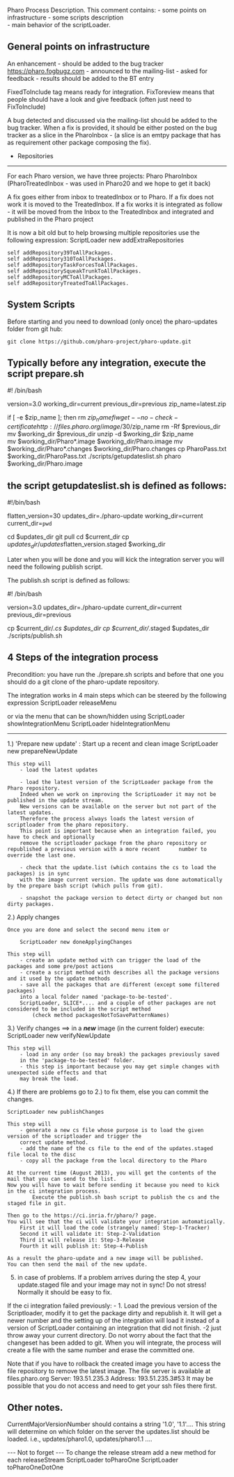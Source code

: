Pharo Process Description. This comment contains: 	- some points on infrastructure	- some scripts description 		- main behavior of the scriptLoader.	General points on infrastructure---------------------------------------------------------------------------------------------------------------------------------An enhancement	- should be added to the bug tracker https://pharo.fogbugz.com	- announced to the mailing-list	- asked for feedback 	- results should be added to the BT entryFixedToInclude tag means ready for integration.FixToreview means that people should have a look and give feedback (often just need to FixToInclude)A bug detected and discussed via the mailing-list should be added to the bug tracker. When a fix is provided, it should be either posted on the bug tracker as a slice in the PharoInbox - (a slice is an emtpy package that has as requirement other package composing the fix).- Repositories---------------------For each Pharo version, we have three projects:	Pharo	PharoInbox	(PharoTreatedInbox - was used in Pharo20 and we hope to get it back)	A fix goes either from inbox to treatedInbox or to Pharo.If a fix does not work it is moved to the TreatedInbox.If a fix works it is integrated as follow - it will be moved from the Inbox to the TreatedInboxand integrated and published in the Pharo projectIt is now a bit old but to help browsing multiple repositories use the following expression: ScriptLoader new addExtraRepositories	self addRepository39ToAllPackages.	self addRepository310ToAllPackages.	self addRepositoryTaskForcesToAllPackages.	self addRepositorySqueakTrunkToAllPackages.	self addRepositoryMCToAllPackages.	self addRepositoryTreatedToAllPackages.System Scripts-------------------------Before starting and you need to download (only once) the pharo-updates folder from git hub:	git clone https://github.com/pharo-project/pharo-update.git	Typically before any integration, execute the script prepare.sh ----------------------------------------------------------------------------#! /bin/bashversion=3.0working_dir=currentprevious_dir=previouszip_name=latest.zipif [ -e $zip_name ]; then        rm $zip_namefiwget --no-check-certificate http://files.pharo.org/image/30/$zip_namerm -Rf $previous_dirmv $working_dir $previous_dirunzip -d $working_dir $zip_name  mv $working_dir/Pharo*.image $working_dir/Pharo.imagemv $working_dir/Pharo*.changes $working_dir/Pharo.changescp PharoPass.txt $working_dir/PharoPass.txt./scripts/getupdateslist.shpharo $working_dir/Pharo.imagethe script getupdateslist.sh is defined as follows: ----------------------------------------------------------------------------#!/bin/bashflatten_version=30updates_dir=./pharo-updateworking_dir=currentcurrent_dir=`pwd`cd $updates_dirgit pullcd $current_dircp $updates_dir/updates$flatten_version.staged $working_dirLater when you will be done and you will kick the integration server you will need the following publish script.The publish.sh script is defined as follows:#! /bin/bashversion=3.0updates_dir=./pharo-updatecurrent_dir=currentprevious_dir=previouscp $current_dir/*.cs $updates_dircp $current_dir/*.staged $updates_dir./scripts/publish.sh4 Steps of the integration process------------------------------------------------------Precondition: you have run the ./prepare.sh scripts and before that one you should do a git clone of the pharo-update repository.The integration works in 4 main steps which can be steered by the following expressionScriptLoader releaseMenuor via the menu that can be shown/hidden using 	ScriptLoader showIntegrationMenu	ScriptLoader hideIntegrationMenu---------------------------------------------------------------------------------------------------------------------------------1.) 'Prepare new update' :  Start up a recent and clean image	ScriptLoader new prepareNewUpdate		This step will 		- load the latest updates				- load the latest version of the ScriptLoader package from the Pharo repository.		Indeed when we work on improving the ScriptLoader it may not be published in the update stream. 		New versions can be available on the server but not part of the latest updates.		Therefore the process always loads the latest version of scriptloader from the pharo repository.		This point is important because when an integration failed, you have to check and optionally 		remove the scriptloader package from the pharo repository or republished a previous version with a more recent 		number to override the last one.				- check that the update.list (which contains the cs to load the packages) is in sync		with the image current version. The update was done automatically by the prepare bash script (which pulls from git).				- snapshot the package version to detect dirty or changed but non dirty packages.2.) Apply changes	Once you are done and select the second menu item or  			ScriptLoader new doneApplyingChanges		This step will 		- create an update method with can trigger the load of the packages and some pre/post actions		- create a script method with describes all the package versions and it used by the update methods		- save all the packages that are different (except some filtered packages)			into a local folder named 'package-to-be-tested'.		ScriptLoader, SLICE*.... and a couple of other packages are not considered to be included in the script method			(check method packagesNotToSavePatternNames)		3.) Verify changes	==> in a ***new*** image (in the current folder) execute:	ScriptLoader new verifyNewUpdate	This step will 		- load in any order (so may break) the packages previously saved		in the 'package-to-be-tested' folder.		- this step is important because you may get simple changes with unexpected side effects and that 		may break the load.		4.) If there are problems go to 2.) to fix them, else you can commit the changes.	ScriptLoader new publishChanges	This step will		- generate a new cs file whose purpose is to load the given version of the scriptloader and trigger the 		correct update method.		- add the name of the cs file to the end of the updates.staged file local to the disc		- copy all the package from the local directory to the Pharo			At the current time (August 2013), you will get the contents of the mail that you can send to the list. 	Now you will have to wait before sending it because you need to kick in the ci integration process. 			Execute the publish.sh bash script to publish the cs and the staged file in git.		Then go to the https://ci.inria.fr/pharo/? page.	You will see that the ci will validate your integration automatically.		First it will load the code (strangely named: Step-1-Tracker) 		Second it will validate it: Step-2-Validation 		Third it will release it: Step-3-Release 		Fourth it will publish it: Step-4-Publish 		As a result the pharo-update and a new image will be published.	You can then send the mail of the new update.				5) in case of problems.If a problem arrives during the step 4, your update.staged file and your image may not in sync! Do not stress! Normally it should be easy to fix.		 If the ci integration failed previously: 		- 1. Load the previous version of the Scriptloader, modify it to get the package dirty and republish it. It will get a newer number and the setting up of the integration will load it instead of a version of ScriptLoader containing an integration that did not finish.		-2 just throw away your current directory. Do not worry about the fact that the changeset has been added to git. When you will integrate, the process will create a file with the same number and erase the committed one. Note that if you have to rollback the created image you have to access the file repository to remove the latest image.		The file server is available at		 files.pharo.org			Server:		193.51.235.3			Address:	193.51.235.3#53		It may be possible that you do not access and need to get your ssh files there first. Other notes.--------------------CurrentMajorVersionNumber should contains a string '1.0', '1.1'....This string will determine on which folder on the server the updates.list should be loaded.	i.e., updates/pharo1.0, updates/pharo1.1 ....--- Not to forget ---To change the release streamadd a new method for each releaseStream	ScriptLoader toPharoOne	ScriptLoader toPharoOneDotOne